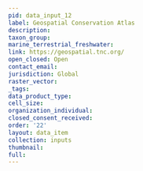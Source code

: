 ```yaml
---
pid: data_input_12
label: Geospatial Conservation Atlas
description: 
taxon_group: 
marine_terrestrial_freshwater: 
link: https://geospatial.tnc.org/
open_closed: Open
contact_email: 
jurisdiction: Global
raster_vector: 
_tags: 
data_product_type: 
cell_size: 
organization_individual: 
closed_consent_received: 
order: '22'
layout: data_item
collection: inputs
thumbnail: 
full: 
---
```

